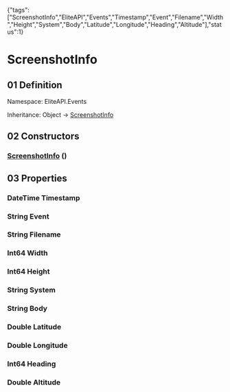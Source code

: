 {"tags":["ScreenshotInfo","EliteAPI","Events","Timestamp","Event","Filename","Width","Height","System","Body","Latitude","Longitude","Heading","Altitude"],"status":1}

# ScreenshotInfo

## 01 Definition

Namespace: <span class='code'>EliteAPI.Events</span>

Inheritance: <span class='code'>Object</span> → <span class='code'>[ScreenshotInfo](../../EliteAPI/Events/ScreenshotInfo.html)</span>

## 02 Constructors

### <span class='code'>[ScreenshotInfo](../../EliteAPI/Events/ScreenshotInfo.html)</span> ()

## 03 Properties

### <span class='code'>DateTime</span> Timestamp

### <span class='code'>String</span> Event

### <span class='code'>String</span> Filename

### <span class='code'>Int64</span> Width

### <span class='code'>Int64</span> Height

### <span class='code'>String</span> System

### <span class='code'>String</span> Body

### <span class='code'>Double</span> Latitude

### <span class='code'>Double</span> Longitude

### <span class='code'>Int64</span> Heading

### <span class='code'>Double</span> Altitude

